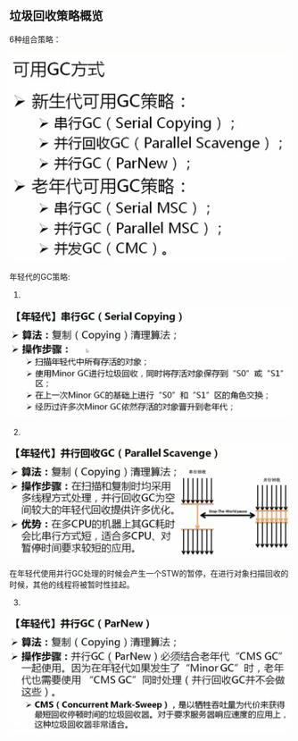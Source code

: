 ## 垃圾回收策略概览

6种组合策略：

![](/assets/3331517072385_.pic_hd.jpg)

年轻代的GC策略:

1. 


![](/assets/3341517072613_.pic_hd.jpg)


2. 


![](/assets/3351517072760_.pic_hd.jpg)

在年轻代使用并行GC处理的时候会产生一个STW的暂停，在进行对象扫描回收的时候，其他的线程将被暂时性挂起。

3.


![](/assets/3371517106157_.pic_hd.jpg)


